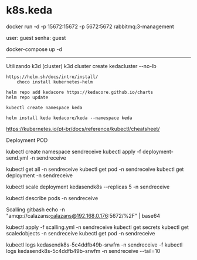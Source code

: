 # k8s.keda

docker run -d -p 15672:15672 -p 5672:5672 rabbitmq:3-management

user:  guest
senha: guest

docker-compose up -d

-----------------------------------
Utilizando k3d (cluster)
	k3d cluster create kedacluster --no-lb

	https://helm.sh/docs/intro/install/
		choco install kubernetes-helm

	helm repo add kedacore https://kedacore.github.io/charts
	helm repo update

	kubectl create namespace keda
	
	helm install keda kedacore/keda --namespace keda

https://kubernetes.io/pt-br/docs/reference/kubectl/cheatsheet/

Deployment
	POD

kubectl create namespace sendreceive
kubectl apply -f deployment-send.yml -n sendreceive

kubectl get all -n sendreceive
kubectl get pod -n sendreceive
kubectl get deployment -n sendreceive

kubectl scale deployment kedasendk8s --replicas 5 -n sendreceive

kubectl describe pods -n sendreceive

Scalling
	gitbash
		echo -n "amqp://calazans:calazans@192.168.0.176:5672/%2F" | base64

kubectl apply -f scalling.yml -n sendreceive
kubectl get secrets
kubectl get scaledobjects -n sendreceive
kubectl get pod -n sendreceive


kubectl logs kedasendk8s-5c4ddfb49b-srwfm -n sendreceive -f
kubectl logs kedasendk8s-5c4ddfb49b-srwfm -n sendreceive --tail=10
